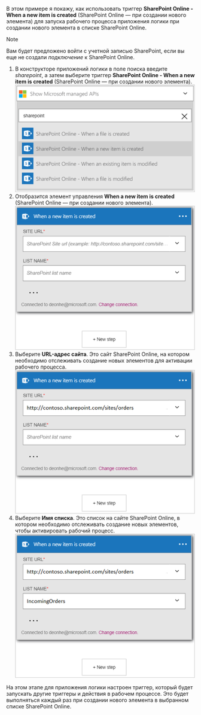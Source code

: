 В этом примере я покажу, как использовать триггер **SharePoint Online - When a new item is created** (SharePoint Online — при создании нового элемента) для запуска рабочего процесса приложения логики при создании нового элемента в списке SharePoint Online.

> [!NOTE]
> Вам будет предложено войти с учетной записью SharePoint, если вы еще не создали *подключение* к SharePoint Online.  
> 
> 

1. В конструкторе приложений логики в поле поиска введите *sharepoint*, а затем выберите триггер **SharePoint Online - When a new item is created** (SharePoint Online — при создании нового элемента).  
   ![Триггер SharePoint Online, изображение 4](./media/connectors-create-api-sharepointonline/trigger-1.png)  
2. Отобразится элемент управления **When a new item is created** (SharePoint Online — при создании нового элемента).  
   ![Триггер SharePoint Online, изображение 2](./media/connectors-create-api-sharepointonline/trigger-2.png)   
3. Выберите **URL-адрес сайта**. Это сайт SharePoint Online, на котором необходимо отслеживать создание новых элементов для активации рабочего процесса.  
   ![Триггер SharePoint Online, изображение 3](./media/connectors-create-api-sharepointonline/trigger-3.png)   
4. Выберите **Имя списка**. Это список на сайте SharePoint Online, в котором необходимо отслеживать создание новых элементов, чтобы активировать рабочий процесс.  
   ![Триггер SharePoint Online, изображение 4](./media/connectors-create-api-sharepointonline/trigger-4.png)   

На этом этапе для приложения логики настроен триггер, который будет запускать другие триггеры и действия в рабочем процессе. Это будет выполняться каждый раз при создании нового элемента в выбранном списке SharePoint Online.  



<!--HONumber=Nov16_HO3-->



